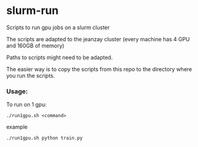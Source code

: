 # slurm-run

Scripts to run gpu jobs on a slurm cluster

The scripts are adapted to the jeanzay cluster (every machine has 4 GPU and 160GB of memory)

Paths to scripts might need to be adapted.

The easier way is to copy the scripts from this repo to the directory where you run the scripts.

### Usage:

To run on 1 gpu: 

    ./run1gpu.sh <command>

example

    ./run1gpu.sh python train.py


